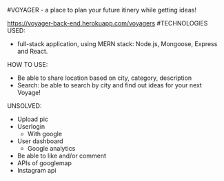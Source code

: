 #VOYAGER - a place to plan your future itinery while getting ideas! 

https://voyager-back-end.herokuapp.com/voyagers
#TECHNOLOGIES USED:
- full-stack application, using MERN stack: Node.js, Mongoose, Express and React.

HOW TO USE: 
- Be able to share location based on city, category, description 
- Search: be able to search by city and find out ideas for your next Voyage!


UNSOLVED:
- Upload pic
- Userlogin 
    - With google
- User dashboard
    - Google analytics 
- Be able to like and/or comment 
- APIs of googlemap 
- Instagram api 